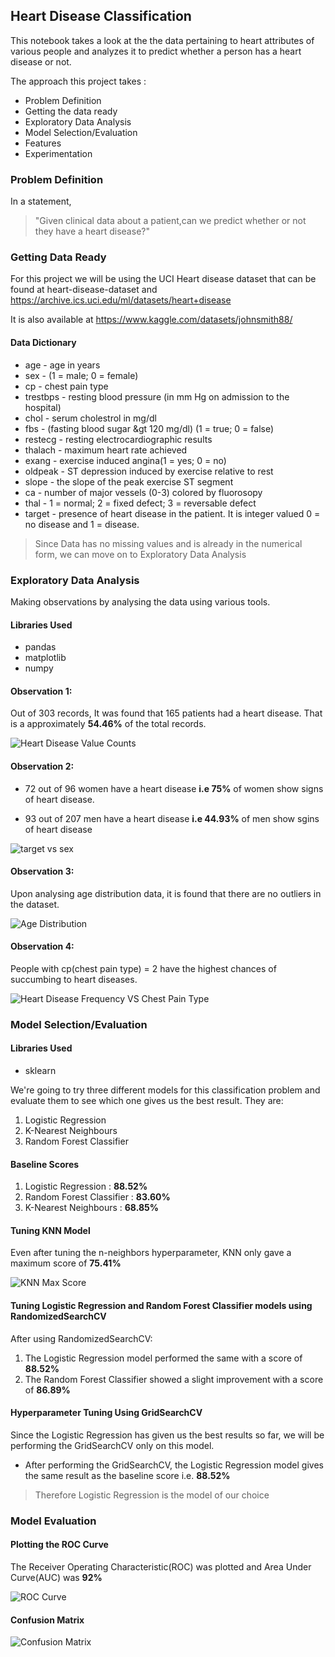 ## Heart Disease Classification

This notebook takes a look at the the data pertaining to heart attributes of various people and analyzes it to predict whether a person has a heart disease or not.

The approach this project takes : 

* Problem Definition
* Getting the data ready
* Exploratory Data Analysis
* Model Selection/Evaluation
* Features
* Experimentation

### Problem Definition

In a statement,
> "Given clinical data about a patient,can we predict whether or not they have a heart disease?"

### Getting Data Ready

For this project we will be using the UCI Heart disease dataset that can be found at heart-disease-dataset and https://archive.ics.uci.edu/ml/datasets/heart+disease

It is also available at https://www.kaggle.com/datasets/johnsmith88/


#### Data Dictionary

* age - age in years
* sex - (1 = male; 0 = female)
* cp - chest pain type
* trestbps - resting blood pressure (in mm Hg on admission to the hospital)
* chol - serum cholestrol in mg/dl
* fbs - (fasting blood sugar &gt 120 mg/dl) (1 = true; 0 = false)
* restecg - resting electrocardiographic results
* thalach - maximum heart rate achieved
* exang - exercise induced angina(1 = yes; 0 = no)
* oldpeak - ST depression induced by exercise relative to rest
* slope - the slope of the peak exercise ST segment
* ca - number of major vessels (0-3) colored by fluorosopy
* thal - 1 = normal; 2 = fixed defect; 3 = reversable defect
* target - presence of heart disease in the patient. It is integer valued 0 = no disease and 1 = disease.

> Since Data has no missing values and is already in the numerical form, we can move  on to Exploratory Data Analysis

### Exploratory Data Analysis

Making observations by analysing the data using various tools.

#### Libraries Used

* pandas
* matplotlib
* numpy

#### Observation 1:

Out of 303 records, It was found that 165 patients had a heart disease. That is a approximately **54.46%** of the total records.

 ![Heart Disease Value Counts](Target%20Value%20Counts.png)


 #### Observation 2:

 * 72 out of 96 women have a heart disease **i.e 75%** of women show signs of heart disease.

* 93 out of 207 men have a heart disease **i.e 44.93%** of men show sgins of heart disease

![target vs sex](https://user-images.githubusercontent.com/76565276/177000643-fe522790-b02c-4659-8a1b-b4547ef9a1ec.png)


#### Observation 3:

Upon analysing age distribution data, it is found that there are no outliers in the dataset.

![Age Distribution](age%20distribution.png)

#### Observation 4:

People with cp(chest pain type) = 2 have the highest chances of succumbing to heart diseases.

![Heart Disease Frequency VS Chest Pain Type](Heart%20Disease%20Frequency%20by%20chest%20pain%20type.png)



### Model Selection/Evaluation

#### Libraries Used

* sklearn


We're going to try three different models for this classification problem and evaluate them to see which one gives us the best result. They are:

1. Logistic Regression
2. K-Nearest Neighbours
3. Random Forest Classifier

#### Baseline Scores

1. Logistic Regression : **88.52%**
2. Random Forest Classifier : **83.60%**
3. K-Nearest Neighbours : **68.85%**

#### Tuning KNN Model

 Even after tuning the n-neighbors hyperparameter, KNN only gave a maximum score of **75.41%**

 ![KNN Max Score](knn%20max%20score.png)

#### Tuning Logistic Regression and Random Forest Classifier models using RandomizedSearchCV

After using RandomizedSearchCV:

1. The Logistic Regression model performed the same with a score of **88.52%**
2. The Random Forest Classifier showed a slight improvement with a score of **86.89%**


#### Hyperparameter Tuning Using GridSearchCV

Since the Logistic Regression has given us the best results so far, we will be performing the GridSearchCV only on this model.

* After performing the GridSearchCV, the Logistic Regression model gives the same result as the baseline score i.e. **88.52%**


> Therefore Logistic Regression is the model of our choice


### Model Evaluation

#### Plotting the ROC Curve

The Receiver Operating Characteristic(ROC) was plotted and Area Under Curve(AUC) was **92%**

![ROC Curve](roc%20curve.png)


#### Confusion Matrix

![Confusion Matrix](confusion%20matrix.png)